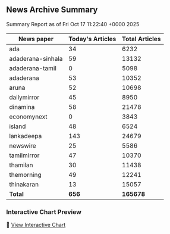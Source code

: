 <!-- @format -->

## News Archive Summary

Summary Report as of Fri Oct 17 11:22:40 +0000 2025

| News paper         | Today's Articles | Total Articles |
|--------------------|------------------|----------------|
| ada               | 34          | 6232        |
| adaderana-sinhala               | 59          | 13132        |
| adaderana-tamil               | 0          | 5098        |
| adaderana               | 53          | 10352        |
| aruna               | 52          | 10698        |
| dailymirror               | 45          | 8950        |
| dinamina               | 58          | 21478        |
| economynext               | 0          | 3843        |
| island               | 48          | 6524        |
| lankadeepa               | 143          | 24679        |
| newswire               | 25          | 5586        |
| tamilmirror               | 47          | 10370        |
| thamilan               | 30          | 11438        |
| themorning               | 49          | 12241        |
| thinakaran               | 13          | 15057        |
| **Total**          | **656**      | **165678** |

### Interactive Chart Preview
🔗 [View Interactive Chart](https://itscharukadeshan.github.io/sl_news_archive_data/news_chart_by_newspaper.html)

